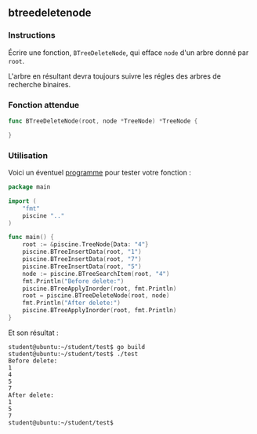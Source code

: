 ## btreedeletenode

### Instructions

Écrire une fonction, `BTreeDeleteNode`, qui efface `node` d'un arbre donné par `root`.

L'arbre en résultant devra toujours suivre les régles des arbres de recherche binaires.

### Fonction attendue

```go
func BTreeDeleteNode(root, node *TreeNode) *TreeNode {

}

```

### Utilisation

Voici un éventuel [programme](TODO-LINK) pour tester votre fonction :

```go
package main

import (
	"fmt"
	piscine ".."
)

func main() {
	root := &piscine.TreeNode{Data: "4"}
	piscine.BTreeInsertData(root, "1")
	piscine.BTreeInsertData(root, "7")
	piscine.BTreeInsertData(root, "5")
	node := piscine.BTreeSearchItem(root, "4")
	fmt.Println("Before delete:")
	piscine.BTreeApplyInorder(root, fmt.Println)
	root = piscine.BTreeDeleteNode(root, node)
	fmt.Println("After delete:")
	piscine.BTreeApplyInorder(root, fmt.Println)
}
```

Et son résultat :

```console
student@ubuntu:~/student/test$ go build
student@ubuntu:~/student/test$ ./test
Before delete:
1
4
5
7
After delete:
1
5
7
student@ubuntu:~/student/test$
```
